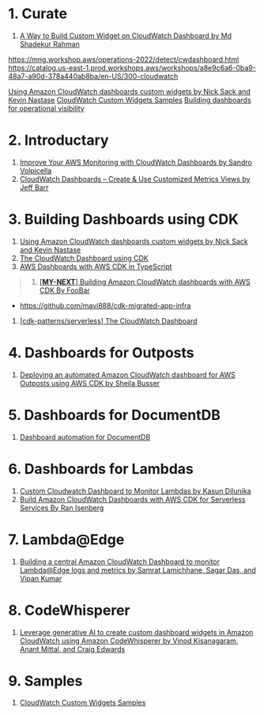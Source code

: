 
# 1. Curate

1. [A Way to Build Custom Widget on CloudWatch Dashboard by Md Shadekur Rahman](https://aws.plainenglish.io/a-way-to-build-custom-widget-on-cloudwatch-dashboard-abdf1b69c107)

https://mng.workshop.aws/operations-2022/detect/cwdashboard.html
https://catalog.us-east-1.prod.workshops.aws/workshops/a8e9c6a6-0ba9-48a7-a90d-378a440ab8ba/en-US/300-cloudwatch

[Using Amazon CloudWatch dashboards custom widgets by Nick Sack and Kevin Nastase](https://aws.amazon.com/blogs/mt/introducing-amazon-cloudwatch-dashboards-custom-widgets/)
[CloudWatch Custom Widgets Samples](https://github.com/aws-samples/cloudwatch-custom-widgets-samples)
[Building dashboards for operational visibility](https://aws.amazon.com/builders-library/building-dashboards-for-operational-visibility/)

# 2. Introductary

1. [Improve Your AWS Monitoring with CloudWatch Dashboards by Sandro Volpicella](https://blog.awsfundamentals.com/improve-your-aws-monitoring-with-cloudwatch-dashboards)
1. [CloudWatch Dashboards – Create & Use Customized Metrics Views by Jeff Barr](https://aws.amazon.com/blogs/aws/cloudwatch-dashboards-create-use-customized-metrics-views/)

# 3. Building Dashboards using CDK

1. [Using Amazon CloudWatch dashboards custom widgets by Nick Sack and Kevin Nastase ](https://aws.amazon.com/blogs/mt/introducing-amazon-cloudwatch-dashboards-custom-widgets/)
1. [The CloudWatch Dashboard using CDK](https://github.com/cdk-patterns/serverless/blob/main/the-cloudwatch-dashboard/)
1. [AWS Dashboards with AWS CDK in TypeScript](https://levelup.gitconnected.com/aws-dashboards-with-aws-cdk-in-typescript-12d97bf0958)
> 1. [[**MY-NEXT**] Building Amazon CloudWatch dashboards with AWS CDK By FooBar](https://www.youtube.com/watch?v=0VNKHIcQ5wk)
- https://github.com/mavi888/cdk-migrated-app-infra
1. [[cdk-patterns/serverless] The CloudWatch Dashboard](https://github.com/cdk-patterns/serverless/blob/main/the-cloudwatch-dashboard/README.md)

# 4. Dashboards for Outposts

1. [Deploying an automated Amazon CloudWatch dashboard for AWS Outposts using AWS CDK by Sheila Busser ](https://aws.amazon.com/blogs/compute/deploying-an-automated-amazon-cloudwatch-dashboard-for-aws-outposts-using-aws-cdk/)

# 5. Dashboards for DocumentDB

1. [Dashboard automation for DocumentDB](https://catalog.us-east-1.prod.workshops.aws/workshops/464d6c17-9faa-4fef-ac9f-dd49610174d3/en-US/monitoring/deploy)

# 6. Dashboards for Lambdas

1. [Custom Cloudwatch Dashboard to Monitor Lambdas by Kasun Dilunika](https://medium.com/dtlpub/custom-cloudwatch-dashboard-to-monitor-lambdas-e399ef251f07)
1. [Build Amazon CloudWatch Dashboards with AWS CDK for Serverless Services By Ran Isenberg](https://www.ranthebuilder.cloud/post/build-amazon-cloudwatch-dashboards-aws-cdk-serverless)


# 7. Lambda@Edge

1. [Building a central Amazon CloudWatch Dashboard to monitor Lambda@Edge logs and metrics by Samrat Lamichhane, Sagar Das, and Vipan Kumar](https://aws.amazon.com/blogs/mt/building-a-central-amazon-cloudwatch-dashboard-to-monitor-lambdaedge-logs-and-metrics/)

# 8. CodeWhisperer

1. [Leverage generative AI to create custom dashboard widgets in Amazon CloudWatch using Amazon CodeWhisperer by Vinod Kisanagaram, Anant Mittal, and Craig Edwards](https://aws.amazon.com/blogs/mt/leverage-generative-ai-to-create-custom-dashboard-widgets-in-amazon-cloudwatch-using-amazon-codewhisperer/)

# 9. Samples

1. [CloudWatch Custom Widgets Samples](https://github.com/aws-samples/cloudwatch-custom-widgets-samples)